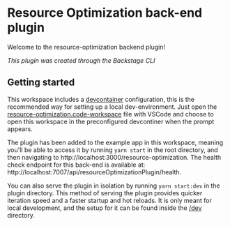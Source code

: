 # Resource Optimization back-end plugin

Welcome to the resource-optimization backend plugin!

_This plugin was created through the Backstage CLI_

## Getting started

This workspace includes a [devcontainer](../../.devcontainer/devcontainer.json) configuration, this is the recommended way for setting up a local dev-environment. Just open the [resource-optimization.code-workspace](../../resource-optimization.code-workspace) file with VSCode and choose to open this workspace in the preconfigured devcontiner when the prompt appears.

The plugin has been added to the example app in this workspace, meaning you'll be able to access it by running `yarn
start` in the root directory, and then navigating to http://localhost:3000/resource-optimization.
The health check endpoint for this back-end is available at: http://localhost:7007/api/resourceOptimizationPlugin/health.

You can also serve the plugin in isolation by running `yarn start:dev` in the plugin directory.
This method of serving the plugin provides quicker iteration speed and a faster startup and hot reloads.
It is only meant for local development, and the setup for it can be found inside the [/dev](/dev) directory.

